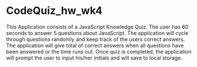 # CodeQuiz_hw_wk4
This Application consists of a JavaScript Knowledge Quiz. The user has 60 seconds to answer 5 questions about JavaScript. The application will cycle through questions randomly and keep track of the users correct answers. The application will give total of correct answers when all questions have been answered or the time runs out. 
Once quiz is completed, the application will prompt the user to input his/her initials and will save to local storage.